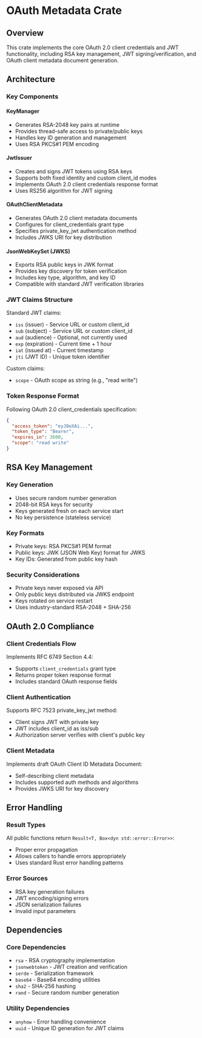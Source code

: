 # OAuth Metadata Crate

## Overview

This crate implements the core OAuth 2.0 client credentials and JWT functionality, including RSA key management, JWT signing/verification, and OAuth client metadata document generation.

## Architecture

### Key Components

#### KeyManager
- Generates RSA-2048 key pairs at runtime
- Provides thread-safe access to private/public keys
- Handles key ID generation and management
- Uses RSA PKCS#1 PEM encoding

#### JwtIssuer  
- Creates and signs JWT tokens using RSA keys
- Supports both fixed identity and custom client_id modes
- Implements OAuth 2.0 client credentials response format
- Uses RS256 algorithm for JWT signing

#### OAuthClientMetadata
- Generates OAuth 2.0 client metadata documents
- Configures for client_credentials grant type
- Specifies private_key_jwt authentication method
- Includes JWKS URI for key distribution

#### JsonWebKeySet (JWKS)
- Exports RSA public keys in JWK format
- Provides key discovery for token verification
- Includes key type, algorithm, and key ID
- Compatible with standard JWT verification libraries

### JWT Claims Structure

Standard JWT claims:
- `iss` (issuer) - Service URL or custom client_id
- `sub` (subject) - Service URL or custom client_id  
- `aud` (audience) - Optional, not currently used
- `exp` (expiration) - Current time + 1 hour
- `iat` (issued at) - Current timestamp
- `jti` (JWT ID) - Unique token identifier

Custom claims:
- `scope` - OAuth scope as string (e.g., "read write")

### Token Response Format

Following OAuth 2.0 client_credentials specification:

```json
{
  "access_token": "eyJ0eXAi...",
  "token_type": "Bearer",
  "expires_in": 3600,
  "scope": "read write"
}
```

## RSA Key Management

### Key Generation
- Uses secure random number generation
- 2048-bit RSA keys for security
- Keys generated fresh on each service start
- No key persistence (stateless service)

### Key Formats
- Private keys: RSA PKCS#1 PEM format
- Public keys: JWK (JSON Web Key) format for JWKS
- Key IDs: Generated from public key hash

### Security Considerations
- Private keys never exposed via API
- Only public keys distributed via JWKS endpoint
- Keys rotated on service restart
- Uses industry-standard RSA-2048 + SHA-256

## OAuth 2.0 Compliance

### Client Credentials Flow
Implements RFC 6749 Section 4.4:
- Supports `client_credentials` grant type
- Returns proper token response format
- Includes standard OAuth response fields

### Client Authentication
Supports RFC 7523 private_key_jwt method:
- Client signs JWT with private key
- JWT includes client_id as iss/sub
- Authorization server verifies with client's public key

### Client Metadata
Implements draft OAuth Client ID Metadata Document:
- Self-describing client metadata
- Includes supported auth methods and algorithms
- Provides JWKS URI for key discovery

## Error Handling

### Result Types
All public functions return `Result<T, Box<dyn std::error::Error>>`:
- Proper error propagation
- Allows callers to handle errors appropriately
- Uses standard Rust error handling patterns

### Error Sources
- RSA key generation failures
- JWT encoding/signing errors
- JSON serialization failures
- Invalid input parameters

## Dependencies

### Core Dependencies
- `rsa` - RSA cryptography implementation
- `jsonwebtoken` - JWT creation and verification
- `serde` - Serialization framework
- `base64` - Base64 encoding utilities
- `sha2` - SHA-256 hashing
- `rand` - Secure random number generation

### Utility Dependencies  
- `anyhow` - Error handling convenience
- `uuid` - Unique ID generation for JWT claims